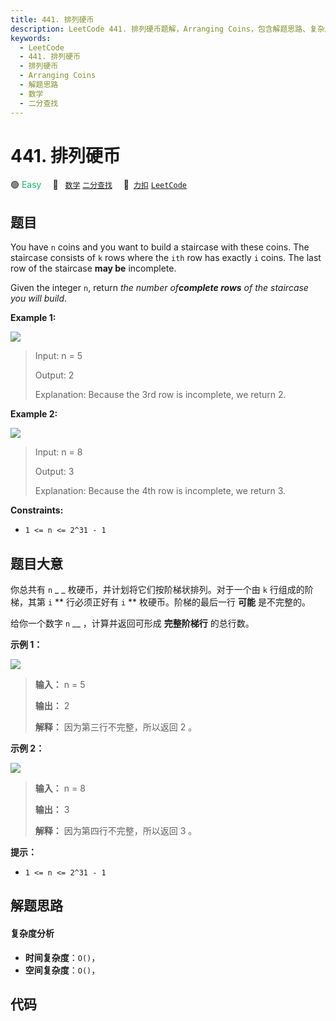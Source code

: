 ```yaml
---
title: 441. 排列硬币
description: LeetCode 441. 排列硬币题解，Arranging Coins，包含解题思路、复杂度分析以及完整的 JavaScript 代码实现。
keywords:
  - LeetCode
  - 441. 排列硬币
  - 排列硬币
  - Arranging Coins
  - 解题思路
  - 数学
  - 二分查找
---
```


# 441. 排列硬币

🟢 <font color=#15bd66>Easy</font>&emsp; 🔖&ensp; [`数学`](/tag/math.md) [`二分查找`](/tag/binary-search.md)&emsp; 🔗&ensp;[`力扣`](https://leetcode.cn/problems/arranging-coins) [`LeetCode`](https://leetcode.com/problems/arranging-coins)

## 题目

You have `n` coins and you want to build a staircase with these coins. The
staircase consists of `k` rows where the `ith` row has exactly `i` coins. The
last row of the staircase **may be** incomplete.

Given the integer `n`, return _the number of**complete rows** of the staircase
you will build_.

**Example 1:**

![](https://assets.leetcode.com/uploads/2021/04/09/arrangecoins1-grid.jpg)

> Input: n = 5
>
> Output: 2
>
> Explanation: Because the 3rd row is incomplete, we return 2.

**Example 2:**

![](https://assets.leetcode.com/uploads/2021/04/09/arrangecoins2-grid.jpg)

> Input: n = 8
>
> Output: 3
>
> Explanation: Because the 4th row is incomplete, we return 3.

**Constraints:**

- `1 <= n <= 2^31 - 1`

## 题目大意

你总共有 `n` \_ \_ 枚硬币，并计划将它们按阶梯状排列。对于一个由 `k` 行组成的阶梯，其第 `i` ** 行必须正好有 `i` **
枚硬币。阶梯的最后一行 **可能** 是不完整的。

给你一个数字 `n` \_\_ ，计算并返回可形成 **完整阶梯行** 的总行数。

**示例 1：**

![](https://assets.leetcode.com/uploads/2021/04/09/arrangecoins1-grid.jpg)

> **输入：** n = 5
>
> **输出：** 2
>
> **解释：** 因为第三行不完整，所以返回 2 。

**示例 2：**

![](https://assets.leetcode.com/uploads/2021/04/09/arrangecoins2-grid.jpg)

> **输入：** n = 8
>
> **输出：** 3
>
> **解释：** 因为第四行不完整，所以返回 3 。

**提示：**

- `1 <= n <= 2^31 - 1`

## 解题思路

#### 复杂度分析

- **时间复杂度**：`O()`，
- **空间复杂度**：`O()`，

## 代码

```javascript

```
